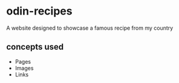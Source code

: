 # odin-recipes
A website designed to showcase a famous recipe from my country

## concepts used
- Pages
- Images
- Links
